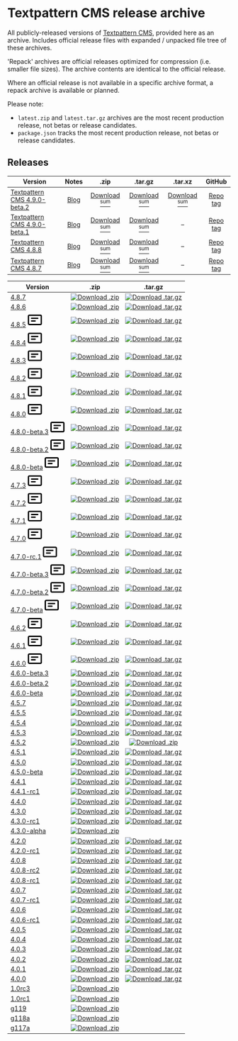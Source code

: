 # Textpattern CMS release archive

All publicly-released versions of [Textpattern CMS](http://www.textpattern.com), provided here as an archive. Includes official release files with expanded / unpacked file tree of these archives.

'Repack' archives are official releases optimized for compression (i.e. smaller file sizes). The archive contents are identical to the official release.

Where an official release is not available in a specific archive format, a repack archive is available or planned.

Please note:

* `latest.zip` and `latest.tar.gz` archives are the most recent production release, not betas or release candidates.
* `package.json` tracks the most recent production release, not betas or release candidates.

## Releases

| Version | Notes | .zip | .tar.gz | .tar.xz | GitHub |
|---|:-:|:-:|:-:|:-:|:-:|
| [Textpattern CMS 4.9.0-beta.2](https://github.com/textpattern-community/textpattern-releases/tree/master/releases/4.9.0-beta.2) | [Blog](https://textpattern.com/weblog/textpattern-490-beta2-released) | [Download](https://github.com/textpattern-community/textpattern-releases/blob/master/releases/4.9.0-beta.2/archives/textpattern-4.9.0-beta.2.zip) [<sup>sum</sup>](https://github.com/textpattern-community/textpattern-releases/blob/master/releases/4.9.0-beta.2/archives/textpattern-4.9.0-beta.2.zip.SHA256SUM) | [Download](https://github.com/textpattern-community/textpattern-releases/blob/master/releases/4.9.0-beta.2/archives/textpattern-4.9.0-beta.2.tar.gz) [<sup>sum</sup>](https://github.com/textpattern-community/textpattern-releases/blob/master/releases/4.9.0-beta.2/archives/textpattern-4.9.0-beta.2.tar.gz.SHA256SUM) | [Download](https://github.com/textpattern-community/textpattern-releases/blob/master/releases/4.9.0-beta.2/archives/textpattern-4.9.0-beta.2.tar.xz) [<sup>sum</sup>](https://github.com/textpattern-community/textpattern-releases/blob/master/releases/4.9.0-beta.2/archives/textpattern-4.9.0-beta.2.tar.xz.SHA256SUM) | [Repo tag](https://github.com/textpattern/textpattern/releases/tag/4.9.0-beta.2) |
| [Textpattern CMS 4.9.0-beta.1](https://github.com/textpattern-community/textpattern-releases/tree/master/releases/4.9.0-beta.1) | [Blog](https://textpattern.com/weblog/textpattern-490-beta1-released-php-84-mysql-84-features-fixes-and-more) | [Download](https://github.com/textpattern-community/textpattern-releases/blob/master/releases/4.9.0-beta.1/archives/textpattern-4.9.0-beta.1.zip) [<sup>sum</sup>](https://github.com/textpattern-community/textpattern-releases/blob/master/releases/4.9.0-beta.1/archives/textpattern-4.9.0-beta.1.zip.SHA256SUM) | [Download](https://github.com/textpattern-community/textpattern-releases/blob/master/releases/4.9.0-beta.1/archives/textpattern-4.9.0-beta.1.tar.gz) [<sup>sum</sup>](https://github.com/textpattern-community/textpattern-releases/blob/master/releases/4.9.0-beta.1/archives/textpattern-4.9.0-beta.1.tar.gz.SHA256SUM) | – | [Repo tag](https://github.com/textpattern/textpattern/releases/tag/4.9.0-beta.1a) |
| [Textpattern CMS 4.8.8](https://github.com/textpattern-community/textpattern-releases/tree/master/releases/4.8.8) | [Blog](https://textpattern.com/weblog/textpattern-488-released-php-81-support-security-fix-and-more) | [Download](https://github.com/textpattern-community/textpattern-releases/blob/master/releases/4.8.8/archives/textpattern-4.8.8.zip) [<sup>sum</sup>](https://github.com/textpattern-community/textpattern-releases/blob/master/releases/4.8.8/archives/textpattern-4.8.8.zip.SHA256SUM) | [Download](https://github.com/textpattern-community/textpattern-releases/blob/master/releases/4.8.8/archives/textpattern-4.8.8.tar.gz) [<sup>sum</sup>](https://github.com/textpattern-community/textpattern-releases/blob/master/releases/4.8.8/archives/textpattern-4.8.8.tar.gz.SHA256SUM) | – | [Repo tag](https://github.com/textpattern/textpattern/releases/tag/4.8.8) |
| [Textpattern CMS 4.8.7](https://github.com/textpattern-community/textpattern-releases/tree/master/releases/4.8.7) | [Blog](https://textpattern.com/weblog/textpattern-cms-487-released-bug-fixes-tweaks-hurrah) | [Download](https://github.com/textpattern-community/textpattern-releases/blob/master/releases/4.8.7/archives/textpattern-4.8.7.zip) [<sup>sum</sup>](https://github.com/textpattern-community/textpattern-releases/blob/master/releases/4.8.7/archives/textpattern-4.8.7.zip.SHA256SUM) | [Download](https://github.com/textpattern-community/textpattern-releases/blob/master/releases/4.8.7/archives/textpattern-4.8.7.tar.gz) [<sup>sum</sup>](https://github.com/textpattern-community/textpattern-releases/blob/master/releases/4.8.7/archives/textpattern-4.8.7.tar.gz.SHA256SUM) | – | [Repo tag](https://github.com/textpattern/textpattern/releases/tag/4.8.7) |


| Version | .zip | .tar.gz |
|---|:-:|:-:|
| [4.8.7](https://github.com/textpattern-community/textpattern-releases/tree/master/releases/4.8.7) | [![Download .zip](https://raw.githubusercontent.com/primer/octicons/master/icons/desktop-download-16.svg)](https://github.com/textpattern-community/textpattern-releases/blob/master/releases/4.8.7/archives/textpattern-4.8.7.zip) | [![Download .tar.gz](https://raw.githubusercontent.com/primer/octicons/master/icons/desktop-download-16.svg)](https://github.com/textpattern-community/textpattern-releases/blob/master/releases/4.8.7/archives/textpattern-4.8.7.tar.gz) |
| [4.8.6](https://github.com/textpattern-community/textpattern-releases/tree/master/releases/4.8.6) | [![Download .zip](https://raw.githubusercontent.com/primer/octicons/master/icons/desktop-download-16.svg)](https://github.com/textpattern-community/textpattern-releases/blob/master/releases/4.8.6/archives/textpattern-4.8.6.zip) | [![Download .tar.gz](https://raw.githubusercontent.com/primer/octicons/master/icons/desktop-download-16.svg)](https://github.com/textpattern-community/textpattern-releases/blob/master/releases/4.8.6/archives/textpattern-4.8.6.tar.gz) |
| [4.8.5](https://github.com/textpattern-community/textpattern-releases/tree/master/releases/4.8.5) [![Announcement](https://raw.githubusercontent.com/primer/octicons/master/icons/note-16.svg)](https://textpattern.com/weblog/textpattern-cms-485-released-bug-fixes-improvements) | [![Download .zip](https://raw.githubusercontent.com/primer/octicons/master/icons/desktop-download-16.svg)](https://github.com/textpattern-community/textpattern-releases/blob/master/releases/4.8.5/archives/textpattern-4.8.5.zip) | [![Download .tar.gz](https://raw.githubusercontent.com/primer/octicons/master/icons/desktop-download-16.svg)](https://github.com/textpattern-community/textpattern-releases/blob/master/releases/4.8.5/archives/textpattern-4.8.5.tar.gz) |
| [4.8.4](https://github.com/textpattern-community/textpattern-releases/tree/master/releases/4.8.4) [![Announcement](https://raw.githubusercontent.com/primer/octicons/master/icons/note-16.svg)](https://textpattern.com/weblog/432/textpattern-cms-484-released-php-80-compatible) | [![Download .zip](https://raw.githubusercontent.com/primer/octicons/master/icons/desktop-download-16.svg)](https://github.com/textpattern-community/textpattern-releases/blob/master/releases/4.8.4/archives/textpattern-4.8.4.zip) | [![Download .tar.gz](https://raw.githubusercontent.com/primer/octicons/master/icons/desktop-download-16.svg)](https://github.com/textpattern-community/textpattern-releases/blob/master/releases/4.8.4/archives/textpattern-4.8.4.tar.gz) |
| [4.8.3](https://github.com/textpattern-community/textpattern-releases/tree/master/releases/4.8.3) [![Announcement](https://raw.githubusercontent.com/primer/octicons/master/icons/note-16.svg)](https://textpattern.com/weblog/431/textpattern-cms-483-released) | [![Download .zip](https://raw.githubusercontent.com/primer/octicons/master/icons/desktop-download-16.svg)](https://github.com/textpattern-community/textpattern-releases/blob/master/releases/4.8.3/archives/textpattern-4.8.3.zip) | [![Download .tar.gz](https://raw.githubusercontent.com/primer/octicons/master/icons/desktop-download-16.svg)](https://github.com/textpattern-community/textpattern-releases/blob/master/releases/4.8.3/archives/textpattern-4.8.3.tar.gz) |
| [4.8.2](https://github.com/textpattern-community/textpattern-releases/tree/master/releases/4.8.2) [![Announcement](https://raw.githubusercontent.com/primer/octicons/master/icons/note-16.svg)](https://textpattern.com/weblog/430/textpattern-cms-482-released) | [![Download .zip](https://raw.githubusercontent.com/primer/octicons/master/icons/desktop-download-16.svg)](https://github.com/textpattern-community/textpattern-releases/blob/master/releases/4.8.2/archives/textpattern-4.8.2.zip) | [![Download .tar.gz](https://raw.githubusercontent.com/primer/octicons/master/icons/desktop-download-16.svg)](https://github.com/textpattern-community/textpattern-releases/blob/master/releases/4.8.2/archives/textpattern-4.8.2.tar.gz) |
| [4.8.1](https://github.com/textpattern-community/textpattern-releases/tree/master/releases/4.8.1) [![Announcement](https://raw.githubusercontent.com/primer/octicons/master/icons/note-16.svg)](https://textpattern.com/weblog/427/textpattern-cms-481-released) | [![Download .zip](https://raw.githubusercontent.com/primer/octicons/master/icons/desktop-download-16.svg)](https://github.com/textpattern-community/textpattern-releases/blob/master/releases/4.8.1/archives/textpattern-4.8.1.zip) | [![Download .tar.gz](https://raw.githubusercontent.com/primer/octicons/master/icons/desktop-download-16.svg)](https://github.com/textpattern-community/textpattern-releases/blob/master/releases/4.8.1/archives/textpattern-4.8.1.tar.gz) |
| [4.8.0](https://github.com/textpattern-community/textpattern-releases/tree/master/releases/4.8.0) [![Announcement](https://raw.githubusercontent.com/primer/octicons/master/icons/note-16.svg)](https://textpattern.com/weblog/423/textpattern-cms-480-released) | [![Download .zip](https://raw.githubusercontent.com/primer/octicons/master/icons/desktop-download-16.svg)](https://github.com/textpattern-community/textpattern-releases/blob/master/releases/4.8.0/archives/textpattern-4.8.0.zip) | [![Download .tar.gz](https://raw.githubusercontent.com/primer/octicons/master/icons/desktop-download-16.svg)](https://github.com/textpattern-community/textpattern-releases/blob/master/releases/4.8.0/archives/textpattern-4.8.0.tar.gz) |
| [4.8.0-beta.3](https://github.com/textpattern-community/textpattern-releases/tree/master/releases/4.8.0-beta.3) [![Announcement](https://raw.githubusercontent.com/primer/octicons/master/icons/note-16.svg)](https://textpattern.com/weblog/422/textpattern-cms-480-beta-3-released) | [![Download .zip](https://raw.githubusercontent.com/primer/octicons/master/icons/desktop-download-16.svg)](https://github.com/textpattern-community/textpattern-releases/blob/master/releases/4.8.0-beta.3/archives/textpattern-4.8.0-beta.3.zip) | [![Download .tar.gz](https://raw.githubusercontent.com/primer/octicons/master/icons/desktop-download-16.svg)](https://github.com/textpattern-community/textpattern-releases/blob/master/releases/4.8.0-beta.3/archives/textpattern-4.8.0-beta.3.tar.gz) |
| [4.8.0-beta.2](https://github.com/textpattern-community/textpattern-releases/tree/master/releases/4.8.0-beta.2) [![Announcement](https://raw.githubusercontent.com/primer/octicons/master/icons/note-16.svg)](https://textpattern.com/weblog/421/textpattern-cms-480-beta-2-released-421) | [![Download .zip](https://raw.githubusercontent.com/primer/octicons/master/icons/desktop-download-16.svg)](https://github.com/textpattern-community/textpattern-releases/blob/master/releases/4.8.0-beta.2/archives/textpattern-4.8.0-beta.2.zip) | [![Download .tar.gz](https://raw.githubusercontent.com/primer/octicons/master/icons/desktop-download-16.svg)](https://github.com/textpattern-community/textpattern-releases/blob/master/releases/4.8.0-beta.2/archives/textpattern-4.8.0-beta.2.tar.gz) |
| [4.8.0-beta](https://github.com/textpattern-community/textpattern-releases/tree/master/releases/4.8.0-beta) [![Announcement](https://raw.githubusercontent.com/primer/octicons/master/icons/note-16.svg)](https://textpattern.com/weblog/420/textpattern-cms-480-beta-released) | [![Download .zip](https://raw.githubusercontent.com/primer/octicons/master/icons/desktop-download-16.svg)](https://github.com/textpattern-community/textpattern-releases/blob/master/releases/4.8.0-beta/archives/textpattern-4.8.0-beta.zip) | [![Download .tar.gz](https://raw.githubusercontent.com/primer/octicons/master/icons/desktop-download-16.svg)](https://github.com/textpattern-community/textpattern-releases/blob/master/releases/4.8.0-beta/archives/textpattern-4.8.0-beta.tar.gz) |
| [4.7.3](https://github.com/textpattern-community/textpattern-releases/tree/master/releases/4.7.3) [![Announcement](https://raw.githubusercontent.com/primer/octicons/master/icons/note-16.svg)](https://textpattern.com/weblog/416/textpattern-cms-473-released) | [![Download .zip](https://raw.githubusercontent.com/primer/octicons/master/icons/desktop-download-16.svg)](https://github.com/textpattern-community/textpattern-releases/blob/master/releases/4.7.3/archives/textpattern-4.7.3.zip) | [![Download .tar.gz](https://raw.githubusercontent.com/primer/octicons/master/icons/desktop-download-16.svg)](https://github.com/textpattern-community/textpattern-releases/blob/master/releases/4.7.3/archives/textpattern-4.7.3.tar.gz) |
| [4.7.2](https://github.com/textpattern-community/textpattern-releases/tree/master/releases/4.7.2) [![Announcement](https://raw.githubusercontent.com/primer/octicons/master/icons/note-16.svg)](https://textpattern.com/weblog/414/textpattern-cms-472-released) | [![Download .zip](https://raw.githubusercontent.com/primer/octicons/master/icons/desktop-download-16.svg)](https://github.com/textpattern-community/textpattern-releases/blob/master/releases/4.7.2/archives/textpattern-4.7.2.zip) | [![Download .tar.gz](https://raw.githubusercontent.com/primer/octicons/master/icons/desktop-download-16.svg)](https://github.com/textpattern-community/textpattern-releases/blob/master/releases/4.7.2/archives/textpattern-4.7.2.tar.gz) |
| [4.7.1](https://github.com/textpattern-community/textpattern-releases/tree/master/releases/4.7.1) [![Announcement](https://raw.githubusercontent.com/primer/octicons/master/icons/note-16.svg)](https://textpattern.com/weblog/413/textpattern-cms-471-released) | [![Download .zip](https://raw.githubusercontent.com/primer/octicons/master/icons/desktop-download-16.svg)](https://github.com/textpattern-community/textpattern-releases/blob/master/releases/4.7.1/archives/textpattern-4.7.1.zip) | [![Download .tar.gz](https://raw.githubusercontent.com/primer/octicons/master/icons/desktop-download-16.svg)](https://github.com/textpattern-community/textpattern-releases/blob/master/releases/4.7.1/archives/textpattern-4.7.1.tar.gz) |
| [4.7.0](https://github.com/textpattern-community/textpattern-releases/tree/master/releases/4.7.0) [![Announcement](https://raw.githubusercontent.com/primer/octicons/master/icons/note-16.svg)](https://textpattern.com/weblog/412/textpattern-cms-470-released-theme-support-as-standard) | [![Download .zip](https://raw.githubusercontent.com/primer/octicons/master/icons/desktop-download-16.svg)](https://github.com/textpattern-community/textpattern-releases/blob/master/releases/4.7.0/archives/textpattern-4.7.0.zip) | [![Download .tar.gz](https://raw.githubusercontent.com/primer/octicons/master/icons/desktop-download-16.svg)](https://github.com/textpattern-community/textpattern-releases/blob/master/releases/4.7.0/archives/textpattern-4.7.0.tar.gz) |
| [4.7.0-rc.1](https://github.com/textpattern-community/textpattern-releases/tree/master/releases/4.7.0-rc.1) [![Announcement](https://raw.githubusercontent.com/primer/octicons/master/icons/note-16.svg)](https://textpattern.com/weblog/411/textpattern-cms-470-release-candidate-1-released) | [![Download .zip](https://raw.githubusercontent.com/primer/octicons/master/icons/desktop-download-16.svg)](https://github.com/textpattern-community/textpattern-releases/blob/master/releases/4.7.0-rc1/archives/textpattern-4.7.0-rc.1.zip) | [![Download .tar.gz](https://raw.githubusercontent.com/primer/octicons/master/icons/desktop-download-16.svg)](https://github.com/textpattern-community/textpattern-releases/blob/master/releases/4.7.0-rc.1/archives/textpattern-4.7.0-rc.1.tar.gz) |
| [4.7.0-beta.3](https://github.com/textpattern-community/textpattern-releases/tree/master/releases/4.7.0-beta.3)  [![Announcement](https://raw.githubusercontent.com/primer/octicons/master/icons/note-16.svg)](https://textpattern.com/weblog/407/textpattern-cms-470-beta-3-released) | [![Download .zip](https://raw.githubusercontent.com/primer/octicons/master/icons/desktop-download-16.svg)](https://github.com/textpattern-community/textpattern-releases/blob/master/releases/4.7.0-beta.3/archives/textpattern-4.7.0-beta.3.zip) | [![Download .tar.gz](https://raw.githubusercontent.com/primer/octicons/master/icons/desktop-download-16.svg)](https://github.com/textpattern-community/textpattern-releases/blob/master/releases/4.7.0-beta.3/archives/textpattern-4.7.0-beta.3.tar.gz) |
| [4.7.0-beta.2](https://github.com/textpattern-community/textpattern-releases/tree/master/releases/4.7.0-beta.2) [![Announcement](https://raw.githubusercontent.com/primer/octicons/master/icons/note-16.svg)](https://textpattern.com/weblog/406/textpattern-cms-470-beta-2-released) | [![Download .zip](https://raw.githubusercontent.com/primer/octicons/master/icons/desktop-download-16.svg)](https://github.com/textpattern-community/textpattern-releases/blob/master/releases/4.7.0-beta.2/archives/textpattern-4.7.0-beta.2.zip) | [![Download .tar.gz](https://raw.githubusercontent.com/primer/octicons/master/icons/desktop-download-16.svg)](https://github.com/textpattern-community/textpattern-releases/blob/master/releases/4.7.0-beta.2/archives/textpattern-4.7.0-beta.2.tar.gz) |
| [4.7.0-beta](https://github.com/textpattern-community/textpattern-releases/tree/master/releases/4.7.0-beta) [![Announcement](https://raw.githubusercontent.com/primer/octicons/master/icons/note-16.svg)](https://textpattern.com/weblog/405/textpattern-cms-470-beta-released) | [![Download .zip](https://raw.githubusercontent.com/primer/octicons/master/icons/desktop-download-16.svg)](https://github.com/textpattern-community/textpattern-releases/blob/master/releases/4.7.0-beta/archives/textpattern-4.7.0-beta.zip) | [![Download .tar.gz](https://raw.githubusercontent.com/primer/octicons/master/icons/desktop-download-16.svg)](https://github.com/textpattern-community/textpattern-releases/blob/master/releases/4.7.0-beta/archives/textpattern-4.7.0-beta.tar.gz) |
| [4.6.2](https://github.com/textpattern-community/textpattern-releases/tree/master/releases/4.6.2) [![Announcement](https://raw.githubusercontent.com/primer/octicons/master/icons/note-16.svg)](https://textpattern.com/weblog/393/textpattern-cms-462-released-version-string-theory) | [![Download .zip](https://raw.githubusercontent.com/primer/octicons/master/icons/desktop-download-16.svg)](https://github.com/textpattern-community/textpattern-releases/blob/master/releases/4.6.2/archives/textpattern-4.6.2.zip) | [![Download .tar.gz](https://raw.githubusercontent.com/primer/octicons/master/icons/desktop-download-16.svg)](https://github.com/textpattern-community/textpattern-releases/blob/master/releases/4.6.2/archives/textpattern-4.6.2.tar.gz) |
| [4.6.1](https://github.com/textpattern-community/textpattern-releases/tree/master/releases/4.6.1) [![Announcement](https://raw.githubusercontent.com/primer/octicons/master/icons/note-16.svg)](https://textpattern.com/weblog/392/textpattern-cms-461-released-hello-classic) | [![Download .zip](https://raw.githubusercontent.com/primer/octicons/master/icons/desktop-download-16.svg)](https://github.com/textpattern-community/textpattern-releases/blob/master/releases/4.6.1/archives/textpattern-4.6.1.zip) | [![Download .tar.gz](https://raw.githubusercontent.com/primer/octicons/master/icons/desktop-download-16.svg)](https://github.com/textpattern-community/textpattern-releases/blob/master/releases/4.6.1/archives/textpattern-4.6.1.tar.gz) |
| [4.6.0](https://github.com/textpattern-community/textpattern-releases/tree/master/releases/4.6.0) [![Announcement](https://raw.githubusercontent.com/primer/octicons/master/icons/note-16.svg)](https://textpattern.com/weblog/391/textpattern-cms-460-released-it-s-big) | [![Download .zip](https://raw.githubusercontent.com/primer/octicons/master/icons/desktop-download-16.svg)](https://github.com/textpattern-community/textpattern-releases/blob/master/releases/4.6.0/archives/textpattern-4.6.0.zip) | [![Download .tar.gz](https://raw.githubusercontent.com/primer/octicons/master/icons/desktop-download-16.svg)](https://github.com/textpattern-community/textpattern-releases/blob/master/releases/4.6.0/archives/textpattern-4.6.0.tar.gz) |
| [4.6.0-beta.3](https://github.com/textpattern-community/textpattern-releases/tree/master/releases/4.6.0-beta.3) | [![Download .zip](https://raw.githubusercontent.com/primer/octicons/master/icons/desktop-download-16.svg)](https://github.com/textpattern-community/textpattern-releases/blob/master/releases/4.6.0-beta.3/archives/textpattern-4.6.0-beta.3.zip) | [![Download .tar.gz](https://raw.githubusercontent.com/primer/octicons/master/icons/desktop-download-16.svg)](https://github.com/textpattern-community/textpattern-releases/blob/master/releases/4.6.0-beta.3/archives/textpattern-4.6.0-beta.3.tar.gz) |
| [4.6.0-beta.2](https://github.com/textpattern-community/textpattern-releases/tree/master/releases/4.6.0-beta.2) | [![Download .zip](https://raw.githubusercontent.com/primer/octicons/master/icons/desktop-download-16.svg)](https://github.com/textpattern-community/textpattern-releases/blob/master/releases/4.6.0-beta.2/archives/textpattern-4.6.0-beta.2.zip) | [![Download .tar.gz](https://raw.githubusercontent.com/primer/octicons/master/icons/desktop-download-16.svg)](https://github.com/textpattern-community/textpattern-releases/blob/master/releases/4.6.0-beta.2/archives/textpattern-4.6.0-beta.2.tar.gz) |
| [4.6.0-beta](https://github.com/textpattern-community/textpattern-releases/tree/master/releases/4.6.0-beta) | [![Download .zip](https://raw.githubusercontent.com/primer/octicons/master/icons/desktop-download-16.svg)](https://github.com/textpattern-community/textpattern-releases/blob/master/releases/4.6.0-beta/archives/textpattern-4.6.0-beta.zip) | [![Download .tar.gz](https://raw.githubusercontent.com/primer/octicons/master/icons/desktop-download-16.svg)](https://github.com/textpattern-community/textpattern-releases/blob/master/releases/4.6.0-beta/archives/textpattern-4.6.0-beta.tar.gz) |
| [4.5.7](https://github.com/textpattern-community/textpattern-releases/tree/master/releases/4.5.7) | [![Download .zip](https://raw.githubusercontent.com/primer/octicons/master/icons/desktop-download-16.svg)](https://github.com/textpattern-community/textpattern-releases/blob/master/releases/4.5.7/archives/textpattern-4.5.7.zip) | [![Download .tar.gz](https://raw.githubusercontent.com/primer/octicons/master/icons/desktop-download-16.svg)](https://github.com/textpattern-community/textpattern-releases/blob/master/releases/4.5.7/archives/textpattern-4.5.7.tar.gz) |
| [4.5.5](https://github.com/textpattern-community/textpattern-releases/tree/master/releases/4.5.5) | [![Download .zip](https://raw.githubusercontent.com/primer/octicons/master/icons/desktop-download-16.svg)](https://github.com/textpattern-community/textpattern-releases/blob/master/releases/4.5.5/archives/textpattern-4.5.5.zip) | [![Download .tar.gz](https://raw.githubusercontent.com/primer/octicons/master/icons/desktop-download-16.svg)](https://github.com/textpattern-community/textpattern-releases/blob/master/releases/4.5.5/archives/textpattern-4.5.5.tar.gz) |
| [4.5.4](https://github.com/textpattern-community/textpattern-releases/tree/master/releases/4.5.4) | [![Download .zip](https://raw.githubusercontent.com/primer/octicons/master/icons/desktop-download-16.svg)](https://github.com/textpattern-community/textpattern-releases/blob/master/releases/4.5.4/archives/textpattern-4.5.4.zip) | [![Download .tar.gz](https://raw.githubusercontent.com/primer/octicons/master/icons/desktop-download-16.svg)](https://github.com/textpattern-community/textpattern-releases/blob/master/releases/4.5.4/archives/textpattern-4.5.4.tar.gz) |
| [4.5.3](https://github.com/textpattern-community/textpattern-releases/tree/master/releases/4.5.3) | [![Download .zip](https://raw.githubusercontent.com/primer/octicons/master/icons/desktop-download-16.svg)](https://github.com/textpattern-community/textpattern-releases/blob/master/releases/4.5.3/archives/textpattern-4.5.3.zip) | [![Download .tar.gz](https://raw.githubusercontent.com/primer/octicons/master/icons/desktop-download-16.svg)](https://github.com/textpattern-community/textpattern-releases/blob/master/releases/4.5.3/archives/textpattern-4.5.3.tar.gz) |
| [4.5.2](https://github.com/textpattern-community/textpattern-releases/tree/master/releases/4.5.2) | [![Download .zip](https://raw.githubusercontent.com/primer/octicons/master/icons/desktop-download-16.svg)](https://github.com/textpattern-community/textpattern-releases/blob/master/releases/4.5.2/archives/textpattern-4.5.2.tar.gz) | [![Download .zip](https://raw.githubusercontent.com/primer/octicons/master/icons/desktop-download-16.svg)](https://github.com/textpattern-community/textpattern-releases/blob/master/releases/4.5.2/archives/textpattern-4.5.2.zip) |
| [4.5.1](https://github.com/textpattern-community/textpattern-releases/tree/master/releases/4.5.1) | [![Download .zip](https://raw.githubusercontent.com/primer/octicons/master/icons/desktop-download-16.svg)](https://github.com/textpattern-community/textpattern-releases/blob/master/releases/4.5.1/archives/textpattern-4.5.1.zip) | [![Download .tar.gz](https://raw.githubusercontent.com/primer/octicons/master/icons/desktop-download-16.svg)](https://github.com/textpattern-community/textpattern-releases/blob/master/releases/4.5.1/archives/textpattern-4.5.1.tar.gz) |
| [4.5.0](https://github.com/textpattern-community/textpattern-releases/tree/master/releases/4.5.0) | [![Download .zip](https://raw.githubusercontent.com/primer/octicons/master/icons/desktop-download-16.svg)](https://github.com/textpattern-community/textpattern-releases/blob/master/releases/4.5.0/archives/textpattern-4.5.0.zip) | [![Download .tar.gz](https://raw.githubusercontent.com/primer/octicons/master/icons/desktop-download-16.svg)](https://github.com/textpattern-community/textpattern-releases/blob/master/releases/4.5.0/archives/textpattern-4.5.0.tar.gz) |
| [4.5.0-beta](https://github.com/textpattern-community/textpattern-releases/tree/master/releases/4.5.0-beta) | [![Download .zip](https://raw.githubusercontent.com/primer/octicons/master/icons/desktop-download-16.svg)](https://github.com/textpattern-community/textpattern-releases/blob/master/releases/4.5.0-beta/archives/textpattern-4.5.0-beta.zip) | [![Download .tar.gz](https://raw.githubusercontent.com/primer/octicons/master/icons/desktop-download-16.svg)](https://github.com/textpattern-community/textpattern-releases/blob/master/releases/4.5.0-beta/archives/textpattern-4.5.0-beta.tar.gz) |
| [4.4.1](https://github.com/textpattern-community/textpattern-releases/tree/master/releases/4.4.1) | [![Download .zip](https://raw.githubusercontent.com/primer/octicons/master/icons/desktop-download-16.svg)](https://github.com/textpattern-community/textpattern-releases/blob/master/releases/4.4.1/archives/textpattern-4.4.1.zip) | [![Download .tar.gz](https://raw.githubusercontent.com/primer/octicons/master/icons/desktop-download-16.svg)](https://github.com/textpattern-community/textpattern-releases/blob/master/releases/4.4.1/archives/textpattern-4.4.1.zip) |
| [4.4.1-rc1](https://github.com/textpattern-community/textpattern-releases/tree/master/releases/4.4.1-rc1) | [![Download .zip](https://raw.githubusercontent.com/primer/octicons/master/icons/desktop-download-16.svg)](https://github.com/textpattern-community/textpattern-releases/blob/master/releases/4.4.1-rc1/archives/textpattern-4.4.1-rc1.zip) | [![Download .tar.gz](https://raw.githubusercontent.com/primer/octicons/master/icons/desktop-download-16.svg)](https://github.com/textpattern-community/textpattern-releases/blob/master/releases/4.4.1-rc1/archives/textpattern-4.4.1-rc1.tar.gz) |
| [4.4.0](https://github.com/textpattern-community/textpattern-releases/tree/master/releases/8.5.0) | [![Download .zip](https://raw.githubusercontent.com/primer/octicons/master/icons/desktop-download-16.svg)](https://github.com/textpattern-community/textpattern-releases/blob/master/releases/4.4.0/archives/textpattern-4.4.0.zip) | [![Download .tar.gz](https://raw.githubusercontent.com/primer/octicons/master/icons/desktop-download-16.svg)](https://github.com/textpattern-community/textpattern-releases/blob/master/releases/8.5.0/archives/textpattern-8.5.0.tar.gz) |
| [4.3.0](https://github.com/textpattern-community/textpattern-releases/tree/master/releases/4.3.0) | [![Download .zip](https://raw.githubusercontent.com/primer/octicons/master/icons/desktop-download-16.svg)](https://github.com/textpattern-community/textpattern-releases/blob/master/releases/4.3.0/archives/textpattern-4.3.0.zip) | [![Download .tar.gz](https://raw.githubusercontent.com/primer/octicons/master/icons/desktop-download-16.svg)](https://github.com/textpattern-community/textpattern-releases/blob/master/releases/4.3.0/archives/textpattern-4.3.0.tar.gz) |
| [4.3.0-rc1](https://github.com/textpattern-community/textpattern-releases/tree/master/releases/4.3.0-rc1) | [![Download .zip](https://raw.githubusercontent.com/primer/octicons/master/icons/desktop-download-16.svg)](https://github.com/textpattern-community/textpattern-releases/blob/master/releases/4.3.0-rc1/archives/textpattern-4.3.0-rc1.zip) | [![Download .tar.gz](https://raw.githubusercontent.com/primer/octicons/master/icons/desktop-download-16.svg)](https://github.com/textpattern-community/textpattern-releases/blob/master/releases/4.3.0-rc1/archives/textpattern-4.3.0-rc1.tar.gz) |
| [4.3.0-alpha](https://github.com/textpattern-community/textpattern-releases/tree/master/releases/4.3.0-alpha) | [![Download .zip](https://raw.githubusercontent.com/primer/octicons/master/icons/desktop-download-16.svg)](https://github.com/textpattern-community/textpattern-releases/blob/master/releases/4.3.0-alpha/archives/textpattern-4.3.0-alpha.zip) |  |
| [4.2.0](https://github.com/textpattern-community/textpattern-releases/tree/master/releases/4.2.0) | [![Download .zip](https://raw.githubusercontent.com/primer/octicons/master/icons/desktop-download-16.svg)](https://github.com/textpattern-community/textpattern-releases/blob/master/releases/4.2.0/archives/textpattern-4.2.0.zip) | [![Download .tar.gz](https://raw.githubusercontent.com/primer/octicons/master/icons/desktop-download-16.svg)](https://github.com/textpattern-community/textpattern-releases/blob/master/releases/4.2.0/archives/textpattern-4.2.0.tar.gz) |
| [4.2.0-rc1](https://github.com/textpattern-community/textpattern-releases/tree/master/releases/4.2.0-rc1) | [![Download .zip](https://raw.githubusercontent.com/primer/octicons/master/icons/desktop-download-16.svg)](https://github.com/textpattern-community/textpattern-releases/blob/master/releases/4.2.0-rc1/archives/textpattern-4.2.0-rc1.zip) | [![Download .tar.gz](https://raw.githubusercontent.com/primer/octicons/master/icons/desktop-download-16.svg)](https://github.com/textpattern-community/textpattern-releases/blob/master/releases/4.2.0-rc1/archives/textpattern-4.2.0-rc1.tar.gz) |
| [4.0.8](https://github.com/textpattern-community/textpattern-releases/tree/master/releases/4.0.8) | [![Download .zip](https://raw.githubusercontent.com/primer/octicons/master/icons/desktop-download-16.svg)](https://github.com/textpattern-community/textpattern-releases/blob/master/releases/4.0.8/archives/textpattern-4.0.8.zip) | [![Download .tar.gz](https://raw.githubusercontent.com/primer/octicons/master/icons/desktop-download-16.svg)](https://github.com/textpattern-community/textpattern-releases/blob/master/releases/4.0.8/archives/textpattern-4.0.8.tar.gz) |
| [4.0.8-rc2](https://github.com/textpattern-community/textpattern-releases/tree/master/releases/4.0.8-rc2) | [![Download .zip](https://raw.githubusercontent.com/primer/octicons/master/icons/desktop-download-16.svg)](https://github.com/textpattern-community/textpattern-releases/blob/master/releases/4.0.8-rc2/archives/textpattern-4.0.8-rc2.zip) | [![Download .tar.gz](https://raw.githubusercontent.com/primer/octicons/master/icons/desktop-download-16.svg)](https://github.com/textpattern-community/textpattern-releases/blob/master/releases/4.0.8-rc2/archives/textpattern-4.0.8-rc2.tar.gz) |
| [4.0.8-rc1](https://github.com/textpattern-community/textpattern-releases/tree/master/releases/4.0.8-rc1) | [![Download .zip](https://raw.githubusercontent.com/primer/octicons/master/icons/desktop-download-16.svg)](https://github.com/textpattern-community/textpattern-releases/blob/master/releases/4.0.8-rc1/archives/textpattern-4.0.8-rc1.zip) | [![Download .tar.gz](https://raw.githubusercontent.com/primer/octicons/master/icons/desktop-download-16.svg)](https://github.com/textpattern-community/textpattern-releases/blob/master/releases/4.0.8-rc1/archives/textpattern-4.0.8-rc1.tar.gz) |
| [4.0.7](https://github.com/textpattern-community/textpattern-releases/tree/master/releases/4.0.7) | [![Download .zip](https://raw.githubusercontent.com/primer/octicons/master/icons/desktop-download-16.svg)](https://github.com/textpattern-community/textpattern-releases/blob/master/releases/4.0.7/archives/textpattern-4.0.7.zip) | [![Download .tar.gz](https://raw.githubusercontent.com/primer/octicons/master/icons/desktop-download-16.svg)](https://github.com/textpattern-community/textpattern-releases/blob/master/releases/4.0.7/archives/textpattern-4.0.7.tar.gz) |
| [4.0.7-rc1](https://github.com/textpattern-community/textpattern-releases/tree/master/releases/4.0.7-rc1) | [![Download .zip](https://raw.githubusercontent.com/primer/octicons/master/icons/desktop-download-16.svg)](https://github.com/textpattern-community/textpattern-releases/blob/master/releases/4.0.7-rc1/archives/textpattern-4.0.7-rc1.zip) | [![Download .tar.gz](https://raw.githubusercontent.com/primer/octicons/master/icons/desktop-download-16.svg)](https://github.com/textpattern-community/textpattern-releases/blob/master/releases/4.0.7-rc1/archives/textpattern-4.0.7-rc1.tar,gz) |
| [4.0.6](https://github.com/textpattern-community/textpattern-releases/tree/master/releases/4.0.6) | [![Download .zip](https://raw.githubusercontent.com/primer/octicons/master/icons/desktop-download-16.svg)](https://github.com/textpattern-community/textpattern-releases/blob/master/releases/4.0.6/archives/textpattern-4.0.6.zip) | [![Download .tar.gz](https://raw.githubusercontent.com/primer/octicons/master/icons/desktop-download-16.svg)](https://github.com/textpattern-community/textpattern-releases/blob/master/releases/4.0.6/archives/textpattern-4.0.6.tar.gz) |
| [4.0.6-rc1](https://github.com/textpattern-community/textpattern-releases/tree/master/releases/4.0.6-rc1) | [![Download .zip](https://raw.githubusercontent.com/primer/octicons/master/icons/desktop-download-16.svg)](https://github.com/textpattern-community/textpattern-releases/blob/master/releases/4.0.6-rc1/archives/textpattern-4.0.6-rc1.zip) | [![Download .tar.gz](https://raw.githubusercontent.com/primer/octicons/master/icons/desktop-download-16.svg)](https://github.com/textpattern-community/textpattern-releases/blob/master/releases/4.0.6-rc1/archives/textpattern-4.0.6-rc1.tar.gz) |
| [4.0.5](https://github.com/textpattern-community/textpattern-releases/tree/master/releases/4.0.5) | [![Download .zip](https://raw.githubusercontent.com/primer/octicons/master/icons/desktop-download-16.svg)](https://github.com/textpattern-community/textpattern-releases/blob/master/releases/4.0.5/archives/textpattern-4.0.5.zip) | [![Download .tar.gz](https://raw.githubusercontent.com/primer/octicons/master/icons/desktop-download-16.svg)](https://github.com/textpattern-community/textpattern-releases/blob/master/releases/4.0.5/archives/textpattern-4.0.5.tar.gz) |
| [4.0.4](https://github.com/textpattern-community/textpattern-releases/tree/master/releases/4.0.4) | [![Download .zip](https://raw.githubusercontent.com/primer/octicons/master/icons/desktop-download-16.svg)](https://github.com/textpattern-community/textpattern-releases/blob/master/releases/4.0.4/archives/textpattern-4.0.4.zip) | [![Download .tar.gz](https://raw.githubusercontent.com/primer/octicons/master/icons/desktop-download-16.svg)](https://github.com/textpattern-community/textpattern-releases/blob/master/releases/4.0.4/archives/textpattern-4.0.4.tar.gz) |
| [4.0.3](https://github.com/textpattern-community/textpattern-releases/tree/master/releases/4.0.3) | [![Download .zip](https://raw.githubusercontent.com/primer/octicons/master/icons/desktop-download-16.svg)](https://github.com/textpattern-community/textpattern-releases/blob/master/releases/4.0.3/archives/textpattern-4.0.3.zip) | [![Download .tar.gz](https://raw.githubusercontent.com/primer/octicons/master/icons/desktop-download-16.svg)](https://github.com/textpattern-community/textpattern-releases/blob/master/releases/4.0.3/archives/textpattern-4.0.3.tar.gz) |
| [4.0.2](https://github.com/textpattern-community/textpattern-releases/tree/master/releases/4.0.2) | [![Download .zip](https://raw.githubusercontent.com/primer/octicons/master/icons/desktop-download-16.svg)](https://github.com/textpattern-community/textpattern-releases/blob/master/releases/4.0.2/archives/textpattern-4.0.2.zip) | [![Download .tar.gz](https://raw.githubusercontent.com/primer/octicons/master/icons/desktop-download-16.svg)](https://github.com/textpattern-community/textpattern-releases/blob/master/releases/4.0.2/archives/textpattern-4.0.2.tar.gz) |
| [4.0.1](https://github.com/textpattern-community/textpattern-releases/tree/master/releases/4.0.1) | [![Download .zip](https://raw.githubusercontent.com/primer/octicons/master/icons/desktop-download-16.svg)](https://github.com/textpattern-community/textpattern-releases/blob/master/releases/4.0.1/archives/textpattern-4.0.1.zip) | [![Download .tar.gz](https://raw.githubusercontent.com/primer/octicons/master/icons/desktop-download-16.svg)](https://github.com/textpattern-community/textpattern-releases/blob/master/releases/4.0.1/archives/textpattern-4.0.1.tar.gz) |
| [4.0.0](https://github.com/textpattern-community/textpattern-releases/tree/master/releases/4.0.0) | [![Download .zip](https://raw.githubusercontent.com/primer/octicons/master/icons/desktop-download-16.svg)](https://github.com/textpattern-community/textpattern-releases/blob/master/releases/4.0.0/archives/textpattern-4.0.0.zip) | [![Download .tar.gz](https://raw.githubusercontent.com/primer/octicons/master/icons/desktop-download-16.svg)](https://github.com/textpattern-community/textpattern-releases/blob/master/releases/4.0.0/archives/textpattern-4.0.0.tar.gz) |
| [1.0rc3](https://github.com/textpattern-community/textpattern-releases/tree/master/releases/1.0rc3) | [![Download .zip](https://raw.githubusercontent.com/primer/octicons/master/icons/desktop-download-16.svg)](https://github.com/textpattern-community/textpattern-releases/blob/master/releases/1.0rc3/archives/textpattern-1.0rc3.zip) | |
| [1.0rc1](https://github.com/textpattern-community/textpattern-releases/tree/master/releases/1.0rc3) | [![Download .zip](https://raw.githubusercontent.com/primer/octicons/master/icons/desktop-download-16.svg)](https://github.com/textpattern-community/textpattern-releases/blob/master/releases/1.0rc1/archives/textpattern-1.0rc1.zip) | |
| [g119](https://github.com/textpattern-community/textpattern-releases/tree/master/releases/g119) | [![Download .zip](https://raw.githubusercontent.com/primer/octicons/master/icons/desktop-download-16.svg)](https://github.com/textpattern-community/textpattern-releases/blob/master/releases/g119/archives/textpattern-g119.zip) | |
| [g118a](https://github.com/textpattern-community/textpattern-releases/tree/master/releases/g118a) | [![Download .zip](https://raw.githubusercontent.com/primer/octicons/master/icons/desktop-download-16.svg)](https://github.com/textpattern-community/textpattern-releases/blob/master/releases/g118a/archives/textpattern-g118a.zip) | |
| [g117a](https://github.com/textpattern-community/textpattern-releases/tree/master/releases/g117a) | [![Download .zip](https://raw.githubusercontent.com/primer/octicons/master/icons/desktop-download-16.svg)](https://github.com/textpattern-community/textpattern-releases/blob/master/releases/g117a/archives/textpattern-g117b.zip) | |
